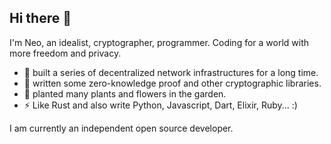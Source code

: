 ## Hi there 👋

I'm Neo, an idealist, cryptographer, programmer. Coding for a world with more freedom and privacy.


- 👯 built a series of decentralized network infrastructures for a long time. 
- 🔭 written some zero-knowledge proof and other cryptographic libraries.
- 🌱 planted many plants and flowers in the garden.
- ⚡ Like Rust and also write Python, Javascript, Dart, Elixir, Ruby... :) 

I am currently an independent open source developer.
<!--
**sunhuachuang/sunhuachuang** is a ✨ _special_ ✨ repository because its `README.md` (this file) appears on your GitHub profile.

Here are some ideas to get you started:

- 🔭 I’m currently working on ...
- 🌱 I’m currently learning ...
- 👯 I’m looking to collaborate on ...
- 🤔 I’m looking for help with ...
- 💬 Ask me about ...
- 📫 How to reach me: ...
- 😄 Pronouns: ...
- ⚡ Fun fact: ...
-->
